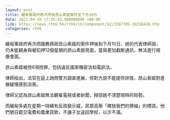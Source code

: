 ```yaml
---
layout: post
title: 緬甸軍政府再次押後昂山素姬案件至下月10日
date: 2021-04-26 17:35:42.000000000 +08:00
link: https://news.rthk.hk/rthk/ch/component/k2/1587785-20210426.htm
categories: rthk
---
```


緬甸軍政府再次把國務資政昂山素姬的案件押後到下月10日，她的代表律師說，仍未能親身與被扣押12個星期的昂山素姬見面，當局更加截斷通訊，無法進行視像會面。

昂山素姬被控6項控罪，包括違反國家機密法和電訊法。

律師指出，法官在庭上詢問警方調查進展，但對方說不能提供詳情，昂山素姬對進展緩慢感到沮喪。

律師又認為昂山素姬無法觀看電視或者新聞，相信她不清楚現時的局勢。

而緬甸多處在星期一持續有反政變示威，民眾高舉「釋放我們的領袖」的標語，他們號召罷交電費和農業貸款，不讓子女返回學校，以示不滿。
